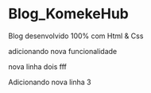# Blog_KomekeHub
 Blog desenvolvido 100% com Html & Css

 adicionando nova funcionalidade

 nova linha dois
 fff

 Adicionando nova linha 3

  
